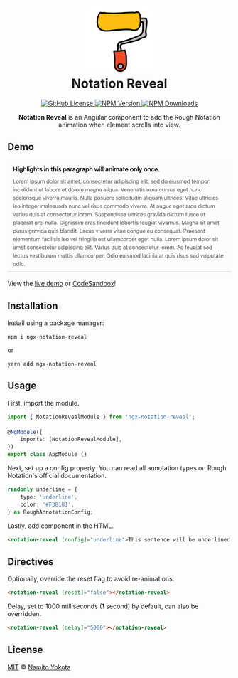 <h1 align="center"><img height="150" src="https://raw.githubusercontent.com/namitoyokota/ngx-notation-reveal/master/src/assets/logo.png" /><br> Notation Reveal</h1>

<p align="center">
    <a href="https://github.com/namitoyokota/ngx-notation-reveal/blob/master/LICENSE">
        <img alt="GitHub License" src="https://img.shields.io/github/license/namitoyokota/ngx-notation-reveal" />
    </a>
    <a href="https://www.npmjs.com/package/ngx-notation-reveal">
        <img alt="NPM Version" src="https://img.shields.io/npm/v/ngx-notation-reveal.svg" />
    </a>
    <a href="https://www.npmjs.com/package/ngx-notation-reveal">
        <img alt="NPM Downloads" src="https://img.shields.io/npm/dt/ngx-notation-reveal" />
    </a>
</p>

<p align="center">
    <b>Notation Reveal</b> is an Angular component to add the Rough Notation animation when element scrolls into view.
</p>

## Demo

![Demo Gif](https://raw.githubusercontent.com/namitoyokota/ngx-notation-reveal/master/src/assets/demo.gif)

View the [live demo](https://notation-reveal.namitoyokota.com/) or [CodeSandbox](https://codesandbox.io/p/devbox/ngx-notation-reveal-demo-mf875r)!

## Installation

Install using a package manager:

```shell
npm i ngx-notation-reveal
```

or

```shell
yarn add ngx-notation-reveal
```

## Usage

First, import the module.

```typescript
import { NotationRevealModule } from 'ngx-notation-reveal';

@NgModule({
    imports: [NotationRevealModule],
})
export class AppModule {}
```

Next, set up a config property. You can read all annotation types on Rough Notation's official documentation.

```typescript
readonly underline = {
    type: 'underline',
    color: '#F38181',
} as RoughAnnotationConfig;
```

Lastly, add component in the HTML.

```html
<notation-reveal [config]="underline">This sentence will be underlined.</notation-reveal>
```

## Directives

Optionally, override the reset flag to avoid re-animations.

```html
<notation-reveal [reset]="false"></notation-reveal>
```

Delay, set to 1000 milliseconds (1 second) by default, can also be overridden.

```html
<notation-reveal [delay]="5000"></notation-reveal>
```

## License

[MIT](https://github.com/namitoyokota/ngx-notation-reveal/blob/master/LICENSE) &copy; [Namito Yokota](https://www.namitoyokota.com)

